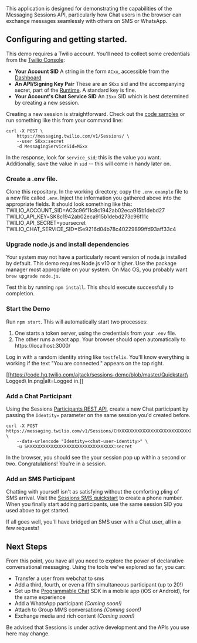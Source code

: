 This application is designed for demonstrating the capabilities of the Messaging Sessions API, particularly how Chat users in the browser can exchange messages seamlessly with others on SMS or WhatsApp.

## Configuring and getting started.
This demo requires a Twilio account. You'll need to collect some credentials from the [Twilio Console](twilio.com/console):
 - **Your Account SID** A string in the form `ACxx`, accessible from the [Dashboard](twilio.com/console/dashboard)
 - **An API/Signing Key Pair** These are an `SKxx` sid and the accompanying secret, part of the [Runtime](https://www.twilio.com/console/runtime/api-keys). A standard key is fine.
 - **Your Account's Chat Service SID** An `ISxx` SID which is best determined by creating a new session.

Creating a new session is straightforward. Check out the [code samples](https://www.twilio.com/docs/sms/conversational-messaging-sessions/sessions-resource?code-sample=code-create-session&code-language=curl&code-sdk-version=json) or run something like this from your command line:

    curl -X POST \
        https://messaging.twilio.com/v1/Sessions/ \
        --user SKxx:secret
        -d MessagingServiceSid=MGxx

In the response, look for `service_sid`; this is the value you want. Additionally, save the value in `sid` -- this will come in handy later on.

### Create a .env file.

Clone this repository. In the working directory, copy the `.env.example` file to a new file called `.env`. Inject the information you gathered above into the appropriate fields. It should look something like this:
    TWILIO_ACCOUNT_SID=AC3c96f11c8c1942ab02eca915b1debd27
    TWILIO_API_KEY=SK8c1942ab02eca915b1debd273c96f11c
    TWILIO_API_SECRET=yoursecret
    TWILIO_CHAT_SERVICE_SID=ISe9216d04b78c40229899ffd93aff33c4

### Upgrade node.js and install dependencies

Your system may not have a particularly recent version of node.js installed by default. This demo requires Node.js v10 or higher. Use the package manager most appropriate on your system. On Mac OS, you probably want `brew upgrade node.js`.

Test this by running `npm install`. This should execute successfully to completion.

### Start the Demo

Run `npm start`. This will automatically start two processes:

 1. One starts a token server, using the credentials from your `.env` file.
 2. The other runs a react app. Your browser should open automatically to https://localhost:3000/

Log in with a random identity string like `testfelix`. You'll know everything is working if the text "You are connected." appears on the top right.

[[https://code.hq.twilio.com/ajtack/sessions-demo/blob/master/Quickstart\ Logged\ In.png|alt=Logged in.]]

### Add a Chat Participant

Using the Sessions [Participants REST API](https://www.twilio.com/docs/sms/conversational-messaging-sessions/the-sessionsparticipants-resource), create a new Chat participant by passing the `Identity=` parameter on the same session you'd created before.

    curl -X POST https://messaging.twilio.com/v1/Sessions/CHXXXXXXXXXXXXXXXXXXXXXXXXXXXXXXXX/Participants \
        --data-urlencode "Identity=<chat-user-identity>" \
        -u SKXXXXXXXXXXXXXXXXXXXXXXXXXXXXXXXX:secret

In the browser, you should see the your session pop up within a second or two. Congratulations! You're in a session.

### Add an SMS Participant

Chatting with yourself isn't as satisfying without the comforting pling of SMS arrival. Visit the [Sessions SMS quickstart](https://twilio.com/docs/sms/conversational-messaging-sessions) to create a phone number. When you finally start adding participants, use the same session SID you used above to get started.

If all goes well, you'll have bridged an SMS user with a Chat user, all in a few requests!

## Next Steps

From this point, you have all you need to explore the power of declarative conversational messaging. Using the tools we've explored so far, you can:

 - Transfer a user from webchat to sms
 - Add a third, fourth, or even a fifth simultaneous participant (up to 20!)
 - Set up the [Programmable Chat](twilio.com/docs/chat) SDK in a mobile app (iOS or Android), for the same experience
 - Add a WhatsApp participant *(Coming soon!)*
 - Attach to Group MMS conversations *(Coming soon!)*
 - Exchange media and rich content *(Coming soon!)*

 Be advised that Sessions is under active development and the APIs you use here may change.
